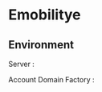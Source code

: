 <!-- TITLE: Emobilitye -->
<!-- SUBTITLE: A quick summary of Emobilitye -->

# Emobilitye

## Environment

Server : 


Account Domain Factory : 